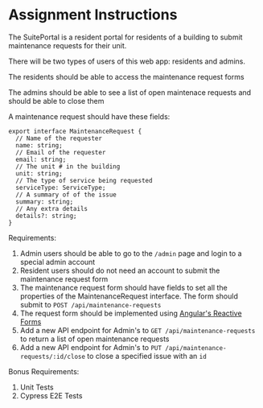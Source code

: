 # Assignment Instructions

The SuitePortal is a resident portal for residents of a building to submit maintenance requests for their unit.

There will be two types of users of this web app: residents and admins.

The residents should be able to access the maintenance request forms

The admins should be able to see a list of open maintenace requests and should be able to close them

A maintenance request should have these fields:

```
export interface MaintenanceRequest {
  // Name of the requester
  name: string;
  // Email of the requester
  email: string;
  // The unit # in the building
  unit: string;
  // The type of service being requested
  serviceType: ServiceType;
  // A summary of of the issue
  summary: string;
  // Any extra details
  details?: string;
}
```

Requirements:

1. Admin users should be able to go to the `/admin` page and login to a special admin account
2. Resident users should do not need an account to submit the maintenance request form
3. The maintenance request form should have fields to set all the properties of the MaintenanceRequest interface. The form should submit to `POST /api/maintenance-requests`
4. The request form should be implemented using [Angular's Reactive Forms](https://angular.io/guide/reactive-forms)
5. Add a new API endpoint for Admin's to `GET /api/maintenance-requests` to return a list of open maintenance requests
6. Add a new API endpoint for Admin's to `PUT /api/maintenance-requests/:id/close` to close a specified issue with an `id`
  
Bonus Requirements:
1. Unit Tests
2. Cypress E2E Tests
   
  
